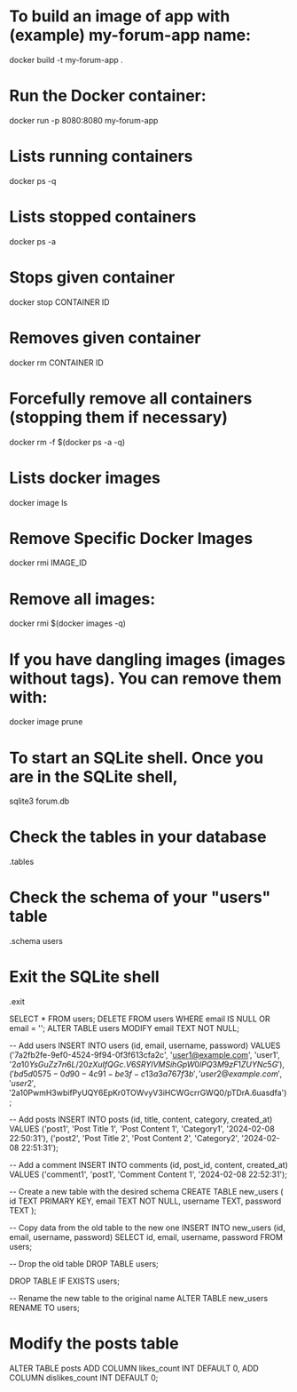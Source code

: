 # To build an image of app with (example) my-forum-app name:
  docker build -t my-forum-app .

# Run the Docker container:
  docker run -p 8080:8080 my-forum-app

# Lists running containers
  docker ps -q

# Lists stopped containers
  docker ps -a

# Stops given container
  docker stop CONTAINER ID

# Removes given container
  docker rm CONTAINER ID

# Forcefully remove all containers (stopping them if necessary)
  docker rm -f $(docker ps -a -q)

# Lists docker images 
  docker image ls

# Remove Specific Docker Images
  docker rmi IMAGE_ID

# Remove all images:
  docker rmi $(docker images -q)

# If you have dangling images (images without tags). You can remove them with:
  docker image prune



# To start an SQLite shell. Once you are in the SQLite shell,
  sqlite3 forum.db      

# Check the tables in your database
  .tables                   
  
# Check the schema of your "users" table
  .schema users             
  
# Exit the SQLite shell
  .exit                     

SELECT * FROM users;
DELETE FROM users WHERE email IS NULL OR email = '';
ALTER TABLE users MODIFY email TEXT NOT NULL;


-- Add users
INSERT INTO users (id, email, username, password) VALUES
('7a2fb2fe-9ef0-4524-9f94-0f3f613cfa2c', 'user1@example.com', 'user1', '$2a$10$YsGuZz7n6L/20zXuIfQGc.V6SRYlVMSihGpW0IPQ3M9zF1ZUYNc5G'),
('bd5d0575-0d90-4c91-be3f-c13a3a767f3b', 'user2@example.com', 'user2', '$2a$10$PwmH3wbifPyUQY6EpKr0TOWvyV3iHCWGcrrGWQ0/pTDrA.6uasdfa');

-- Add posts
INSERT INTO posts (id, title, content, category, created_at) VALUES
('post1', 'Post Title 1', 'Post Content 1', 'Category1', '2024-02-08 22:50:31'),
('post2', 'Post Title 2', 'Post Content 2', 'Category2', '2024-02-08 22:51:31');

-- Add a comment
INSERT INTO comments (id, post_id, content, created_at) VALUES
('comment1', 'post1', 'Comment Content 1', '2024-02-08 22:52:31');


-- Create a new table with the desired schema
CREATE TABLE new_users (
    id TEXT PRIMARY KEY,
    email TEXT NOT NULL,
    username TEXT,
    password TEXT
);

-- Copy data from the old table to the new one
INSERT INTO new_users (id, email, username, password)
SELECT id, email, username, password
FROM users;

-- Drop the old table
DROP TABLE users;

DROP TABLE IF EXISTS users; 

-- Rename the new table to the original name
ALTER TABLE new_users RENAME TO users;

# Modify the posts table
ALTER TABLE posts
ADD COLUMN likes_count INT DEFAULT 0,
ADD COLUMN dislikes_count INT DEFAULT 0;

